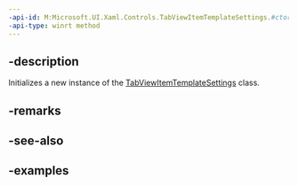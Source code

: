 ```yaml
---
-api-id: M:Microsoft.UI.Xaml.Controls.TabViewItemTemplateSettings.#ctor
-api-type: winrt method
---
```


## -description

Initializes a new instance of the [TabViewItemTemplateSettings](tabviewitemtemplatesettings.md) class.

## -remarks

## -see-also

## -examples

